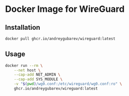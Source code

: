 # Docker Image for WireGuard

## Installation

```bash
docker pull ghcr.io/andreygubarev/wireguard:latest
```

## Usage

```bash
docker run --rm \
    --net host \
    --cap-add NET_ADMIN \
    --cap-add SYS_MODULE \
    -v "$(pwd)/wg0.conf:/etc/wireguard/wg0.conf:ro" \
    ghcr.io/andreygubarev/wireguard:latest
```
